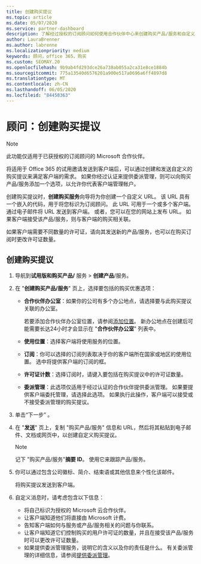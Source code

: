 ```yaml
---
title: 创建购买提议
ms.topic: article
ms.date: 05/07/2020
ms.service: partner-dashboard
description: 了解经过授权的订阅顾问如何使用合作伙伴中心来创建购买产品/服务和自定义 URL，使其包含在 Office 365 试用邀请中。
author: LauraBrenner
ms.author: labrenne
ms.localizationpriority: medium
keywords: 顾问，office 365，购买
ms.custom: SEOMAY.20
ms.openlocfilehash: 9b9ab4fd293dce26a738ab055a2ca31e8ce1884b
ms.sourcegitcommit: 775a13540d6576201a900e517a0696a6ff4897d8
ms.translationtype: MT
ms.contentlocale: zh-CN
ms.lasthandoff: 06/05/2020
ms.locfileid: "84458363"
---
```

# <a name="advisors-create-a-purchase-offer"></a>顾问：创建购买提议

> [!NOTE]
> 此功能仅适用于已获授权的订阅顾问的 Microsoft 合作伙伴。

将适用于 Office 365 的试用邀请发送到客户端后，可以通过创建和发送自定义的购买提议来满足客户端的需求。 如果你经过认证来提供委派管理，则可以向购买产品/服务添加一个选项，以允许你代表客户端管理帐户。

创建购买提议时，**创建购买服务**向导将为你创建一个自定义 URL。 该 URL 具有一个嵌入的代码，用于将您标识为订阅顾问。 此 URL 可用于一个或多个客户端。 通过电子邮件将 URL 发送到客户端。 或者，您可以在您的网站上发布 URL。 如果客户端接受该产品/服务，则与客户端的购买相关联。

如果客户端需要不同数量的许可证，请向其发送新的产品/服务，也可以在购买订阅时更改许可证数量。

## <a name="to-create-a-purchase-offer"></a>创建购买提议

1. 导航到**试用版和购买产品/** 服务  >  **创建产品**/服务。

2. 在 "**创建购买产品/服务**" 页上，选择要包括的购买优惠选项：

    - **合作伙伴办公室**：如果你的公司有多个办公地点，请选择要与此购买提议关联的办公室。

        若要添加合作伙伴办公室位置，请参阅[添加位置](manage-locations.md)。 新办公地点在创建后可能需要长达24小时才会显示在 "**合作伙伴办公室**" 列表中。

    - **使用位置**：选择客户端将使用服务的位置。
    - **订阅**：你可以选择的订阅列表取决于你的客户端所在国家或地区的使用位置。 选中将提供客户端的订阅的框。
    - **许可证计数**：选择订阅时，请键入要包括在购买提议中的许可证数量。
    - **委派管理**：此选项仅适用于经过认证的合作伙伴提供委派管理。 如果要提供客户端委托管理，请选择此选项。 如果执行此操作，客户端可以接受或不接受委派管理的购买提议。

3. 单击“下一步” 。

4. 在 "**发送**" 页上，复制 "购买产品/服务" 信息和 URL，然后将其粘贴到电子邮件、文档或网页中，以创建自定义购买提议。

    > [!NOTE]
    > 记下 "购买产品/服务"**摘要 ID**。 使用它来跟踪产品/服务。

5. 你可以通过包含公司徽标、简介、结束语或其他信息来个性化该邮件。

    将购买提议发送到客户端。

6. 自定义消息时，请考虑包含以下信息：

    - 将自己标识为授权的 Microsoft 云合作伙伴。
    - 让客户端知道他们将直接由 Microsoft 计费。
    - 告知客户端如何与服务或产品/服务相关的问题与你联系。
    - 让客户端知道它们控制购买的用户许可证的数量，并且在接受该产品/服务时可以更改许可证数量。
    - 如果提供委派管理服务，说明它的含义以及你的责任是什么。 有关委派管理的详细信息，请参阅[提供委派管理](customers-revoke-admin-privileges.md)。
